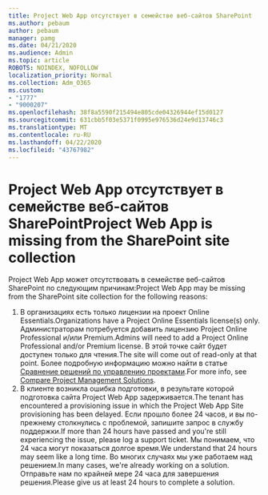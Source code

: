 ```yaml
---
title: Project Web App отсутствует в семействе веб-сайтов SharePoint
ms.author: pebaum
author: pebaum
manager: pamg
ms.date: 04/21/2020
ms.audience: Admin
ms.topic: article
ROBOTS: NOINDEX, NOFOLLOW
localization_priority: Normal
ms.collection: Adm_O365
ms.custom:
- "1777"
- "9000207"
ms.openlocfilehash: 38f8a5590f215494e805cde04326944ef15d0127
ms.sourcegitcommit: 631cbb5f03e5371f0995e976536d24e9d13746c3
ms.translationtype: MT
ms.contentlocale: ru-RU
ms.lasthandoff: 04/22/2020
ms.locfileid: "43767982"
---
```

# <a name="project-web-app-is-missing-from-the-sharepoint-site-collection"></a><span data-ttu-id="b9865-102">Project Web App отсутствует в семействе веб-сайтов SharePoint</span><span class="sxs-lookup"><span data-stu-id="b9865-102">Project Web App is missing from the SharePoint site collection</span></span>

<span data-ttu-id="b9865-103">Project Web App может отсутствовать в семействе веб-сайтов SharePoint по следующим причинам:</span><span class="sxs-lookup"><span data-stu-id="b9865-103">Project Web App may be missing from the SharePoint site collection for the following reasons:</span></span>

1. <span data-ttu-id="b9865-104">В организациях есть только лицензии на проект Online Essentials.</span><span class="sxs-lookup"><span data-stu-id="b9865-104">Organizations have a Project Online Essentials license(s) only.</span></span> <span data-ttu-id="b9865-105">Администраторам потребуется добавить лицензию Project Online Professional и/или Premium.</span><span class="sxs-lookup"><span data-stu-id="b9865-105">Admins will need to add a Project Online Professional and/or Premium license.</span></span> <span data-ttu-id="b9865-106">В этой точке сайт будет доступен только для чтения.</span><span class="sxs-lookup"><span data-stu-id="b9865-106">The site will come out of read-only at that point.</span></span> <span data-ttu-id="b9865-107">Более подробную информацию можно найти в статье [Сравнение решений по управлению проектами](https://products.office.com/project/compare-microsoft-project-management-software?tab=1).</span><span class="sxs-lookup"><span data-stu-id="b9865-107">For more info, see [Compare Project Management Solutions](https://products.office.com/project/compare-microsoft-project-management-software?tab=1).</span></span>
2. <span data-ttu-id="b9865-108">В клиенте возникла ошибка подготовки, в результате которой подготовка сайта Project Web App задерживается.</span><span class="sxs-lookup"><span data-stu-id="b9865-108">The tenant has encountered a provisioning issue in which the Project Web App Site provisioning has been delayed.</span></span> <span data-ttu-id="b9865-109">Если прошло более 24 часов, и вы по-прежнему столкнулись с проблемой, запишите запрос в службу поддержки.</span><span class="sxs-lookup"><span data-stu-id="b9865-109">If more than 24 hours have passed and you're still experiencing the issue, please log a support ticket.</span></span> <span data-ttu-id="b9865-110">Мы понимаем, что 24 часа могут показаться долгое время.</span><span class="sxs-lookup"><span data-stu-id="b9865-110">We understand that 24 hours may seem like a long time.</span></span> <span data-ttu-id="b9865-111">Во многих случаях мы уже работаем над решением.</span><span class="sxs-lookup"><span data-stu-id="b9865-111">In many cases, we're already working on a solution.</span></span> <span data-ttu-id="b9865-112">Отправьте нам по крайней мере 24 часа для завершения решения.</span><span class="sxs-lookup"><span data-stu-id="b9865-112">Please give us at least 24 hours to complete a solution.</span></span>
